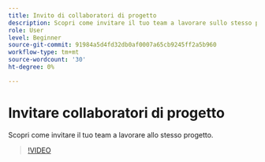 ```yaml
---
title: Invito di collaboratori di progetto
description: Scopri come invitare il tuo team a lavorare sullo stesso progetto
role: User
level: Beginner
source-git-commit: 91984a5d4fd32db0af0007a65cb9245ff2a5b960
workflow-type: tm+mt
source-wordcount: '30'
ht-degree: 0%

---
```


# Invitare collaboratori di progetto

Scopri come invitare il tuo team a lavorare allo stesso progetto.

>[!VIDEO](https://video.tv.adobe.com/v/3420253?quality=12&learn=on&hidetitle=true)
